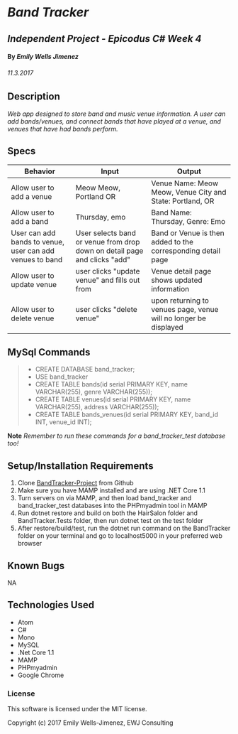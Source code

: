 
# _Band Tracker_

## _Independent Project - Epicodus C# Week 4_

#### By _Emily Wells Jimenez_

###### _11.3.2017_

## Description

_Web app designed to store band and music venue information. A user can add bands/venues, and connect bands that have played at a venue, and venues that have had bands perform._



## Specs

| Behavior  |  Input | Output  |
|---|---|---|
| Allow user to add a venue  | Meow Meow, Portland OR  | Venue Name: Meow Meow, Venue City and State: Portland, OR  |
| Allow user to add a band  | Thursday, emo  | Band Name: Thursday, Genre: Emo  |
| User can add bands to venue, user can add venues to band  | User selects band or venue from drop down on detail page and clicks "add"  | Band or Venue is then added to the corresponding detail page |
| Allow user to update venue  | user clicks "update venue" and fills out from  | Venue detail page shows updated information  |
| Allow user to delete venue  | user clicks "delete venue"  | upon returning to venues page, venue will no longer be displayed  |


## MySql Commands

> * CREATE DATABASE band_tracker;
> * USE band_tracker
> * CREATE TABLE bands(id serial PRIMARY KEY, name VARCHAR(255), genre VARCHAR(255));
> * CREATE TABLE venues(id serial PRIMARY KEY, name VARCHAR(255), address VARCHAR(255));
> * CREATE TABLE bands_venues(id serial PRIMARY KEY, band_id INT, venue_id INT);

**Note** _Remember to run these commands for a band_tracker_test database too!_

## Setup/Installation Requirements

1. Clone [BandTracker-Project](https://github.com/emilyjimenez/BandTracker-Project) from Github
2. Make sure you have MAMP installed and are using .NET Core 1.1
3. Turn servers on via MAMP, and then load band_tracker and band_tracker_test databases into the PHPmyadmin tool in MAMP
4. Run dotnet restore and build on both the HairSalon folder and BandTracker.Tests folder, then run dotnet test on the test folder
5. After restore/build/test, run the dotnet run command on the BandTracker folder on your terminal and go to localhost5000 in your preferred web browser

## Known Bugs

NA

## Technologies Used

* Atom
* C#
* Mono
* MySQL
* .Net Core 1.1
* MAMP
* PHPmyadmin
* Google Chrome

### License

This software is licensed under the MIT license.

Copyright (c) 2017 Emily Wells-Jimenez, EWJ Consulting
